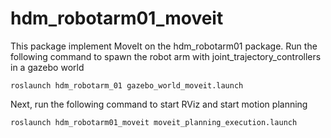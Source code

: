 # hdm_robotarm01_moveit
This package implement MoveIt on the hdm_robotarm01 package.
Run the following command to spawn the robot arm with joint_trajectory_controllers in a gazebo world
```
roslaunch hdm_robotarm_01 gazebo_world_moveit.launch
```
Next, run the following command to start RViz and start motion planning
```
roslaunch hdm_robotarm01_moveit moveit_planning_execution.launch 
```
